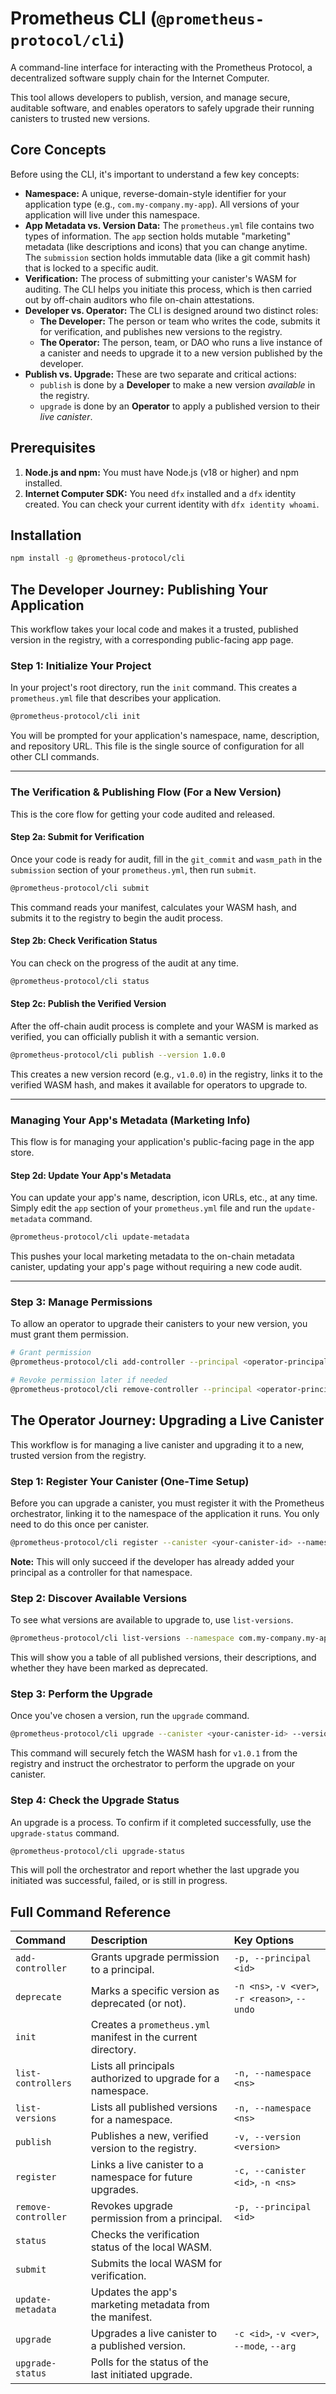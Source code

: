 # Prometheus CLI (`@prometheus-protocol/cli`)

A command-line interface for interacting with the Prometheus Protocol, a decentralized software supply chain for the Internet Computer.

This tool allows developers to publish, version, and manage secure, auditable software, and enables operators to safely upgrade their running canisters to trusted new versions.

## Core Concepts

Before using the CLI, it's important to understand a few key concepts:

- **Namespace:** A unique, reverse-domain-style identifier for your application type (e.g., `com.my-company.my-app`). All versions of your application will live under this namespace.
- **App Metadata vs. Version Data:** The `prometheus.yml` file contains two types of information. The `app` section holds mutable "marketing" metadata (like descriptions and icons) that you can change anytime. The `submission` section holds immutable data (like a git commit hash) that is locked to a specific audit.
- **Verification:** The process of submitting your canister's WASM for auditing. The CLI helps you initiate this process, which is then carried out by off-chain auditors who file on-chain attestations.
- **Developer vs. Operator:** The CLI is designed around two distinct roles:
  - **The Developer:** The person or team who writes the code, submits it for verification, and publishes new versions to the registry.
  - **The Operator:** The person, team, or DAO who runs a live instance of a canister and needs to upgrade it to a new version published by the developer.
- **Publish vs. Upgrade:** These are two separate and critical actions:
  - `publish` is done by a **Developer** to make a new version _available_ in the registry.
  - `upgrade` is done by an **Operator** to apply a published version to their _live canister_.

## Prerequisites

1.  **Node.js and npm:** You must have Node.js (v18 or higher) and npm installed.
2.  **Internet Computer SDK:** You need `dfx` installed and a `dfx` identity created. You can check your current identity with `dfx identity whoami`.

## Installation

```bash
npm install -g @prometheus-protocol/cli
```

## The Developer Journey: Publishing Your Application

This workflow takes your local code and makes it a trusted, published version in the registry, with a corresponding public-facing app page.

### Step 1: Initialize Your Project

In your project's root directory, run the `init` command. This creates a `prometheus.yml` file that describes your application.

```bash
@prometheus-protocol/cli init
```

You will be prompted for your application's namespace, name, description, and repository URL. This file is the single source of configuration for all other CLI commands.

---

### The Verification & Publishing Flow (For a New Version)

This is the core flow for getting your code audited and released.

#### Step 2a: Submit for Verification

Once your code is ready for audit, fill in the `git_commit` and `wasm_path` in the `submission` section of your `prometheus.yml`, then run `submit`.

```bash
@prometheus-protocol/cli submit
```

This command reads your manifest, calculates your WASM hash, and submits it to the registry to begin the audit process.

#### Step 2b: Check Verification Status

You can check on the progress of the audit at any time.

```bash
@prometheus-protocol/cli status
```

#### Step 2c: Publish the Verified Version

After the off-chain audit process is complete and your WASM is marked as verified, you can officially publish it with a semantic version.

```bash
@prometheus-protocol/cli publish --version 1.0.0
```

This creates a new version record (e.g., `v1.0.0`) in the registry, links it to the verified WASM hash, and makes it available for operators to upgrade to.

---

### Managing Your App's Metadata (Marketing Info)

This flow is for managing your application's public-facing page in the app store.

#### Step 2d: Update Your App's Metadata

You can update your app's name, description, icon URLs, etc., at any time. Simply edit the `app` section of your `prometheus.yml` file and run the `update-metadata` command.

```bash
@prometheus-protocol/cli update-metadata
```

This pushes your local marketing metadata to the on-chain metadata canister, updating your app's page without requiring a new code audit.

---

### Step 3: Manage Permissions

To allow an operator to upgrade their canisters to your new version, you must grant them permission.

```bash
# Grant permission
@prometheus-protocol/cli add-controller --principal <operator-principal-id>

# Revoke permission later if needed
@prometheus-protocol/cli remove-controller --principal <operator-principal-id>
```

## The Operator Journey: Upgrading a Live Canister

This workflow is for managing a live canister and upgrading it to a new, trusted version from the registry.

### Step 1: Register Your Canister (One-Time Setup)

Before you can upgrade a canister, you must register it with the Prometheus orchestrator, linking it to the namespace of the application it runs. You only need to do this once per canister.

```bash
@prometheus-protocol/cli register --canister <your-canister-id> --namespace com.my-company.my-app
```

**Note:** This will only succeed if the developer has already added your principal as a controller for that namespace.

### Step 2: Discover Available Versions

To see what versions are available to upgrade to, use `list-versions`.

```bash
@prometheus-protocol/cli list-versions --namespace com.my-company.my-app
```

This will show you a table of all published versions, their descriptions, and whether they have been marked as deprecated.

### Step 3: Perform the Upgrade

Once you've chosen a version, run the `upgrade` command.

```bash
@prometheus-protocol/cli upgrade --canister <your-canister-id> --version 1.0.1
```

This command will securely fetch the WASM hash for `v1.0.1` from the registry and instruct the orchestrator to perform the upgrade on your canister.

### Step 4: Check the Upgrade Status

An upgrade is a process. To confirm if it completed successfully, use the `upgrade-status` command.

```bash
@prometheus-protocol/cli upgrade-status
```

This will poll the orchestrator and report whether the last upgrade you initiated was successful, failed, or is still in progress.

## Full Command Reference

| Command             | Description                                                   | Key Options                                    |
| :------------------ | :------------------------------------------------------------ | :--------------------------------------------- |
| `add-controller`    | Grants upgrade permission to a principal.                     | `-p, --principal <id>`                         |
| `deprecate`         | Marks a specific version as deprecated (or not).              | `-n <ns>`, `-v <ver>`, `-r <reason>`, `--undo` |
| `init`              | Creates a `prometheus.yml` manifest in the current directory. |                                                |
| `list-controllers`  | Lists all principals authorized to upgrade for a namespace.   | `-n, --namespace <ns>`                         |
| `list-versions`     | Lists all published versions for a namespace.                 | `-n, --namespace <ns>`                         |
| `publish`           | Publishes a new, verified version to the registry.            | `-v, --version <version>`                      |
| `register`          | Links a live canister to a namespace for future upgrades.     | `-c, --canister <id>`, `-n <ns>`               |
| `remove-controller` | Revokes upgrade permission from a principal.                  | `-p, --principal <id>`                         |
| `status`            | Checks the verification status of the local WASM.             |                                                |
| `submit`            | Submits the local WASM for verification.                      |                                                |
| `update-metadata`   | Updates the app's marketing metadata from the manifest.       |                                                |
| `upgrade`           | Upgrades a live canister to a published version.              | `-c <id>`, `-v <ver>`, `--mode`, `--arg`       |
| `upgrade-status`    | Polls for the status of the last initiated upgrade.           |                                                |
